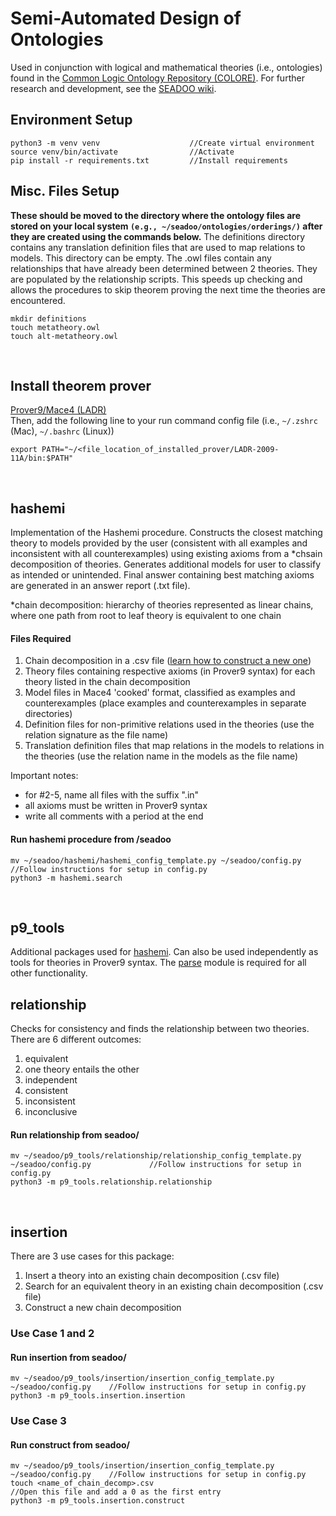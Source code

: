 # Semi-Automated Design of Ontologies

Used in conjunction with logical and mathematical theories (i.e., ontologies) found 
in the [Common Logic Ontology Repository (COLORE)](https://github.com/gruninger/colore). 
For further research and development, see the [SEADOO wiki](https://github.com/acchow/seadoo/wiki). 

## Environment Setup
```
python3 -m venv venv                    //Create virtual environment
source venv/bin/activate                //Activate
pip install -r requirements.txt         //Install requirements
```

## Misc. Files Setup
**These should be moved to the directory where the ontology files are stored on your local system `(e.g., ~/seadoo/ontologies/orderings/)` after they are created using the commands below.**
The definitions directory contains any translation definition files that are used to map relations to models. 
This directory can be empty. 
The .owl files contain any relationships that have already been determined between 2 theories. They are 
populated by the relationship scripts. This speeds up checking and allows the procedures to skip theorem proving
the next time the theories are encountered.
```
mkdir definitions
touch metatheory.owl
touch alt-metatheory.owl
```
<br/>

## Install theorem prover
[Prover9/Mace4 (LADR)](https://www.cs.unm.edu/~mccune/prover9/download/) <br />
Then, add the following line to your run command config file (i.e., `~/.zshrc` (Mac), `~/.bashrc` (Linux))
```
export PATH="~/<file_location_of_installed_prover/LADR-2009-11A/bin:$PATH"
```
<br/>

## **hashemi**
Implementation of the Hashemi procedure. Constructs the closest matching theory to 
models provided by the user (consistent with all examples and inconsistent with all counterexamples)
using existing axioms from a *chsain decomposition of theories. 
Generates additional models for user to classify as intended or unintended. Final answer containing
best matching axioms are generated in an answer report (.txt file). 

*chain decomposition: hierarchy of theories represented as linear chains, where one path from root to
leaf theory is equivalent to one chain

#### Files Required
1. Chain decomposition in a .csv file ([learn how to construct a new one](#insertion-and-hierarchy-construction))
2. Theory files containing respective axioms (in Prover9 syntax) for each theory listed in the 
chain decomposition
3. Model files in Mace4 'cooked' format, classified as examples and counterexamples (place examples
and counterexamples in separate directories)
4. Definition files for non-primitive relations used in 
the theories (use the relation signature as the file name)
5. Translation definition files that map relations in the models to 
relations in the theories (use the relation name in the models as the file name)

Important notes: 
* for #2-5, name all files with the suffix ".in"
* all axioms must be written in Prover9 syntax
* write all comments with a period at the end

#### Run hashemi procedure from /seadoo
```
mv ~/seadoo/hashemi/hashemi_config_template.py ~/seadoo/config.py       //Follow instructions for setup in config.py
python3 -m hashemi.search
```
<br/>

## **p9_tools**
Additional packages used for [hashemi](#hashemi). Can also be used independently as tools
for theories in Prover9 syntax. The [parse](https://github.com/acchow/seadoo/tree/master/p9_tools/parse) 
module is required for all other functionality. 

## **relationship**
Checks for consistency and finds the relationship between two theories. 
There are 6 different outcomes:
1. equivalent
2. one theory entails the other 
3. independent 
4. consistent 
5. inconsistent
6. inconclusive 

#### Run relationship from seadoo/
```
mv ~/seadoo/p9_tools/relationship/relationship_config_template.py ~/seadoo/config.py             //Follow instructions for setup in config.py
python3 -m p9_tools.relationship.relationship
```
<br/>

## **insertion**
There are 3 use cases for this package: 
1. Insert a theory into an existing chain decomposition (.csv file)
2. Search for an equivalent theory in an existing chain decomposition (.csv file)
3. Construct a new chain decomposition

### Use Case 1 and 2
#### Run insertion from seadoo/
```
mv ~/seadoo/p9_tools/insertion/insertion_config_template.py ~/seadoo/config.py    //Follow instructions for setup in config.py
python3 -m p9_tools.insertion.insertion
```

### Use Case 3
#### Run construct from seadoo/
```
mv ~/seadoo/p9_tools/insertion/insertion_config_template.py ~/seadoo/config.py    //Follow instructions for setup in config.py
touch <name_of_chain_decomp>.csv                                                  //Open this file and add a 0 as the first entry
python3 -m p9_tools.insertion.construct
```
<br><br/>
